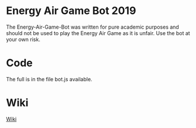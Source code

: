 # Energy Air Game Bot 2019
The Energy-Air-Game-Bot was written for pure academic purposes and should not be used to play the Energy Air Game as it is unfair. Use the bot at your own risk.

# Code 
The full is in the file bot.js available.

# Wiki
[Wiki](https://github.com/Svenwas3f/energy-Air-game-Bot-2019/wiki)


